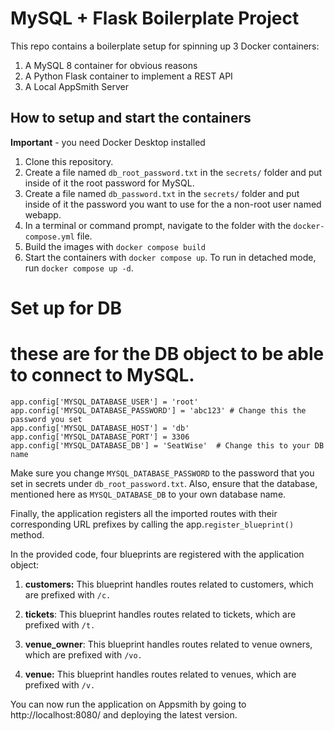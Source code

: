# MySQL + Flask Boilerplate Project

This repo contains a boilerplate setup for spinning up 3 Docker containers: 
1. A MySQL 8 container for obvious reasons
2. A Python Flask container to implement a REST API
3. A Local AppSmith Server


## How to setup and start the containers
**Important** - you need Docker Desktop installed

1. Clone this repository.  
2. Create a file named `db_root_password.txt` in the `secrets/` folder and put inside of it the root password for MySQL. 
3. Create a file named `db_password.txt` in the `secrets/` folder and put inside of it the password you want to use for the a non-root user named webapp. 
4. In a terminal or command prompt, navigate to the folder with the `docker-compose.yml` file.  
5. Build the images with `docker compose build`
6. Start the containers with `docker compose up`.  To run in detached mode, run `docker compose up -d`. 

# Set up for DB 
   # these are for the DB object to be able to connect to MySQL. 
    app.config['MYSQL_DATABASE_USER'] = 'root'
    app.config['MYSQL_DATABASE_PASSWORD'] = 'abc123' # Change this the password you set
    app.config['MYSQL_DATABASE_HOST'] = 'db'
    app.config['MYSQL_DATABASE_PORT'] = 3306
    app.config['MYSQL_DATABASE_DB'] = 'SeatWise'  # Change this to your DB name

Make sure you change `MYSQL_DATABASE_PASSWORD` to the password that you set in secrets under `db_root_password.txt`. 
Also, ensure that the database, mentioned here as `MYSQL_DATABASE_DB` to your own database name. 

Finally, the application registers all the imported routes with their corresponding URL prefixes by calling the app.`register_blueprint()` method.

In the provided code, four blueprints are registered with the application object:

1. **customers:** This blueprint handles routes related to customers, which are prefixed with `/c.`

2. **tickets**: This blueprint handles routes related to tickets, which are prefixed with `/t.`

3. **venue_owner**: This blueprint handles routes related to venue owners, which are prefixed with `/vo.`

4. **venue:** This blueprint handles routes related to venues, which are prefixed with `/v.`


You can now run the application on Appsmith by going to http://localhost:8080/ and deploying the latest version. 